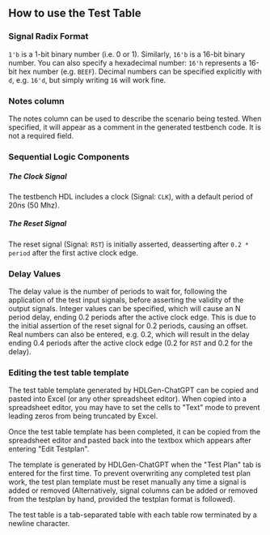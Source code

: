 ## How to use the Test Table

### Signal Radix Format
`1'b` is a 1-bit binary number (i.e. 0 or 1).
Similarly, `16'b` is a 16-bit binary number.
You can also specify a hexadecimal number: `16'h` represents a 16-bit hex number (e.g. `BEEF`).
Decimal numbers can be specified explicitly with `d`, e.g. `16'd`, but simply writing `16` will work fine.

### Notes column
The notes column can be used to describe the scenario being tested.
When specified, it will appear as a comment in the generated testbench code.
It is not a required field.

### Sequential Logic Components
##### The Clock Signal
The testbench HDL includes a clock (Signal: `CLK`), with a default period of 20ns (50 Mhz).
##### The Reset Signal
The reset signal (Signal: `RST`) is initially asserted, deasserting after `0.2 * period` after the first active clock edge.

### Delay Values
The delay value is the number of periods to wait for, following the application of the test input signals, before asserting the validity of the output signals. Integer values can be specified, which will cause an N period delay, ending 0.2 periods after the active clock edge. This is due to the initial assertion of the reset signal for 0.2 periods, causing an offset. Real numbers can also be entered, e.g. 0.2, which will result in the delay ending 0.4 periods after the active clock edge (0.2 for `RST` and 0.2 for the delay).

### Editing the test table template
The test table template generated by HDLGen-ChatGPT can be copied and pasted into Excel (or any other spreadsheet editor). When copied into a spreadsheet editor, you may have to set the cells to "Text" mode to prevent leading zeros from being truncated by Excel.

Once the test table template has been completed, it can be copied from the spreadsheet editor and pasted back into the textbox which appears after entering "Edit Testplan".

The template is generated by HDLGen-ChatGPT when the "Test Plan" tab is entered for the first time. To prevent overwriting any completed test plan work, the test plan template must be reset manually any time a signal is added or removed (Alternatively, signal columns can be added or removed from the testplan by hand, provided the testplan format is followed).

The test table is a tab-separated table with each table row terminated by a newline character.